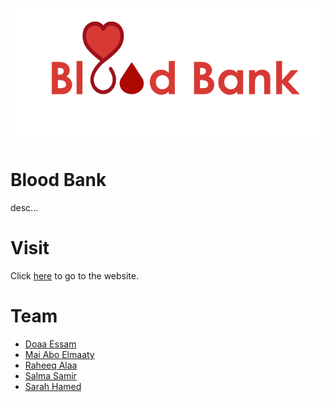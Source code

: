 <p align="center">
<img  src = /images/bloodbank.png>
</p>

# Blood Bank
desc...

# Visit
Click [here](https://isalma.github.io/Blood-Bank-FullStackDevelopmentProject/index.html) to go to the website.

# Team
- [Doaa Essam](https://github.com/DoaaEssam52)
- [Mai Abo Elmaaty](https://github.com/Mai-AboElmaaty)
- [Raheeq Alaa](https://github.com/Raheeqalaa96) 
- [Salma Samir](https://github.com/iSalma) 
- [Sarah Hamed](https://github.com/SarahHamed)
